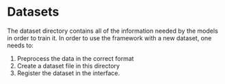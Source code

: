 # Datasets
The dataset directory contains all of the information needed by the models in order to train it.
In order to use the framework with a new dataset, one needs to:

1. Preprocess the data in the correct format
2. Create a dataset file in this directory
3. Register the dataset in the interface.
